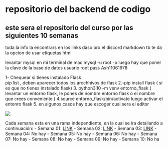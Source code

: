 # repositorio del backend de codigo
## este sera el repositorio del curso por las siguientes 10 semanas

toda la info la encontrars en los links  daso pro el discord
markdown tb te da la opcion de usar etiquetas html

levantar mysql en mi terminal de mac
mysql -u root -p  luego hay que poner la clave de la base de datos          usuario root       pass Ash11061978


1- Chequear si tienes instalado Flask  
pip list , deben aparecer todos los arcchhivos de flask 
2.-pip install flask ( si es que no tienes instalado flask)
3. python3.10 -m venv entorno_flask ( levantar un entorno flask, le pones de nombre entorno flask o el nombre que crees conveniente )
4.source entorno_flask/bin/activate luego activar  el entonro flask
5. en algunos casos hay que escoger cual sera el editor 

<p aling="center" >
<img src='https://codigo.edu.pe/public/img/codigo-logo.png'>

</p>


Cada semana esta en una rama independiente, en la cual se ira detallando a continuación: -
 Semana 01: <a href="https://github.com/angelsanchezh/backend-g9/tree/semana01">LINK</a> - 
 Semana 02: <a href="https://github.com/angelsanchezh/backend-g9/tree/semana02">LINK</a> -
  Semana 03: <a href="https://github.com/ederivero/backend-g9/tree/semana03">LINK</a> - 
  Semana 04: No hay - Semana 05: No hay - 
  Semana 06: No hay - Semana 07: No hay -
   Semana 08: No hay - Semana 09: No hay - 
   Semana 10: No ha
